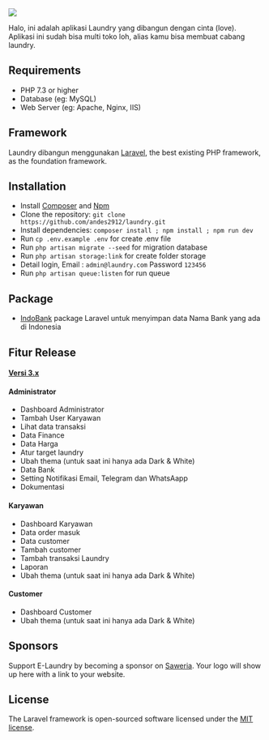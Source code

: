 <img src="https://banners.beyondco.de/Laundry%20App.png?theme=light&packageManager=&packageName=&pattern=architect&style=style_1&description=Aplikasi+Management+Laundry&md=1&showWatermark=1&fontSize=100px&images=truck" />
<p>Halo, ini adalah aplikasi Laundry yang dibangun dengan cinta (love). Aplikasi ini sudah bisa multi toko loh, alias kamu bisa membuat cabang laundry.<br>

## Requirements

-   PHP 7.3 or higher
-   Database (eg: MySQL)
-   Web Server (eg: Apache, Nginx, IIS)

## Framework

Laundry dibangun menggunakan [Laravel](http://laravel.com), the best existing PHP framework, as the foundation framework.

## Installation

-   Install [Composer](https://getcomposer.org/download) and [Npm](https://nodejs.org/en/download)
-   Clone the repository: `git clone https://github.com/andes2912/laundry.git`
-   Install dependencies: `composer install ; npm install ; npm run dev`
-   Run `cp .env.example .env` for create .env file
-   Run `php artisan migrate --seed` for migration database
-   Run `php artisan storage:link` for create folder storage
-   Detail login, Email : `admin@laundry.com` Password `123456`
-   Run `php artisan queue:listen` for run queue

</p>

## Package

-   [IndoBank](https://github.com/andes2912/indobank) package Laravel untuk menyimpan data Nama Bank yang ada di Indonesia

## Fitur Release

#### [Versi 3.x](https://github.com/andes2912/laundry/tree/3.x)

#### Administrator

-   Dashboard Administrator
-   Tambah User Karyawan
-   Lihat data transaksi
-   Data Finance
-   Data Harga
-   Atur target laundry
-   Ubah thema (untuk saat ini hanya ada Dark & White)
-   Data Bank
-   Setting Notifikasi Email, Telegram dan WhatsAapp
-   Dokumentasi

#### Karyawan

-   Dashboard Karyawan
-   Data order masuk
-   Data customer
-   Tambah customer
-   Tambah transaksi Laundry
-   Laporan
-   Ubah thema (untuk saat ini hanya ada Dark & White)

#### Customer

-   Dashboard Customer
-   Ubah thema (untuk saat ini hanya ada Dark & White)

## Sponsors

Support E-Laundry by becoming a sponsor on [Saweria](https://saweria.co/andes2912). Your logo will show up here with a link to your website.

## License

The Laravel framework is open-sourced software licensed under the [MIT license](https://opensource.org/licenses/MIT).
